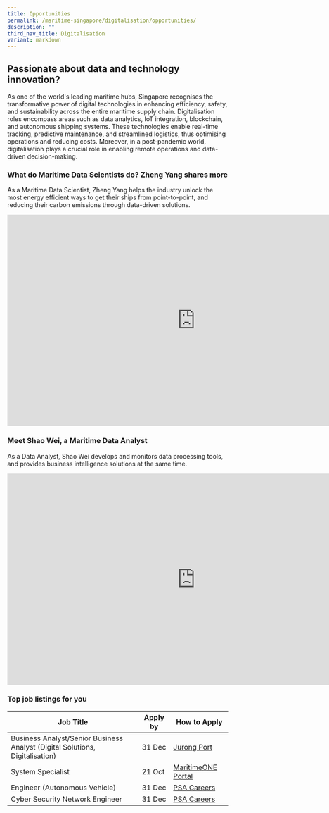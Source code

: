 ```yaml
---
title: Opportunities
permalink: /maritime-singapore/digitalisation/opportunities/
description: ""
third_nav_title: Digitalisation
variant: markdown
---
```

## Passionate about data and technology innovation? 
As one of the world's leading maritime hubs, Singapore recognises the transformative power of digital technologies in enhancing efficiency, safety, and sustainability across the entire maritime supply chain. Digitalisation roles encompass areas such as data analytics, IoT integration, blockchain, and autonomous shipping systems. These technologies enable real-time tracking, predictive maintenance, and streamlined logistics, thus optimising operations and reducing costs. Moreover, in a post-pandemic world, digitalisation plays a crucial role in enabling remote operations and data-driven decision-making. 

### What do Maritime Data Scientists do? Zheng Yang shares more
As a Maritime Data Scientist, Zheng Yang helps the industry unlock the most energy efficient ways to get their ships from point-to-point, and reducing their carbon emissions through data-driven solutions. 
<iframe allowfullscreen="" allow="accelerometer; autoplay; clipboard-write; encrypted-media; gyroscope; picture-in-picture; web-share" frameborder="0" title="YouTube video player" src="https://www.youtube.com/embed/8wTYE-d1NYc?si=5YxxuhAlzi9UgfB1" height="480" width="854"></iframe>

### Meet Shao Wei, a Maritime Data Analyst
As a Data Analyst, Shao Wei develops and monitors data processing tools, and provides business intelligence solutions at the same time.
<iframe allowfullscreen="" allow="accelerometer; autoplay; clipboard-write; encrypted-media; gyroscope; picture-in-picture; web-share" frameborder="0" title="YouTube video player" src="https://www.youtube.com/embed/2e9oMzZHff4?si=hIfrEFNkzvqyzkxE" height="480" width="854"></iframe>

### Top job listings for you

| Job Title | Apply by | How to Apply |
| -------- | -------- | -------- |
| Business Analyst/Senior Business Analyst (Digital Solutions, Digitalisation) | 31 Dec | [Jurong Port](https://ephv.fa.ap2.oraclecloud.com/hcmUI/CandidateExperience/en/sites/CX_1/job/48/?utm_medium=jobshare) |
| System Specialist | 21 Oct |[MaritimeONE Portal](https://www.maritimeone.sg/job-detail/SX3O3GSKHPYJX6LGAAO1) |
| Engineer (Autonomous Vehicle) | 31 Dec | [PSA Careers](https://psacareers.singaporepsa.com/en/job/493427/engineer-autonomous-vehicle) |
| Cyber Security Network Engineer | 31 Dec |[PSA Careers](https://psacareers.singaporepsa.com/en/job/493388/cyber-security-network-engineer) |
